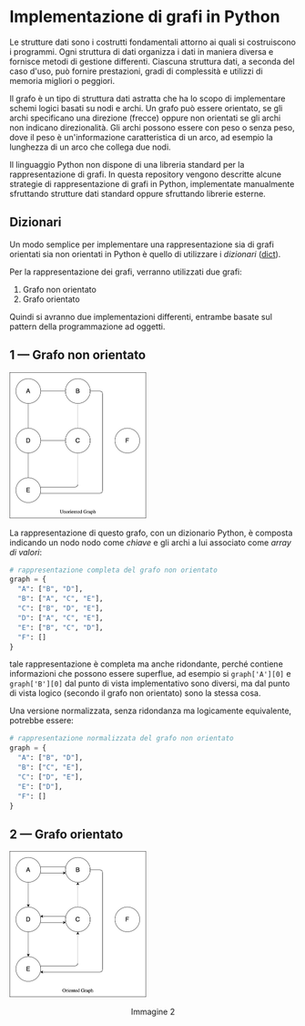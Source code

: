 # Implementazione di grafi in Python

Le strutture dati sono i costrutti fondamentali attorno ai quali si costruiscono i programmi. Ogni struttura di dati organizza i dati in maniera diversa e fornisce metodi di gestione differenti. Ciascuna struttura dati, a seconda del caso d'uso, può fornire prestazioni, gradi di complessità e utilizzi di memoria migliori o peggiori.

Il grafo è un tipo di struttura dati astratta che ha lo scopo di implementare schemi logici basati su nodi e archi. Un grafo può essere orientato, se gli archi specificano una direzione (frecce) oppure non orientati se gli archi non indicano direzionalità. Gli archi possono essere con peso o senza peso, dove il peso è un'informazione caratteristica di un arco, ad esempio la lunghezza di un arco che collega due nodi.

Il linguaggio Python non dispone di una libreria standard per la rappresentazione di grafi. In questa repository vengono descritte alcune strategie di rappresentazione di grafi in Python, implementate manualmente sfruttando strutture dati standard oppure sfruttando librerie esterne.

## Dizionari

Un modo semplice per implementare una rappresentazione sia di grafi orientati sia non orientati in Python è quello di utilizzare i *dizionari* ([dict](https://docs.python.org/3/library/stdtypes.html#dict)).

Per la rappresentazione dei grafi, verranno utilizzati due grafi:

1. Grafo non orientato
2. Grafo orientato

Quindi si avranno due implementazioni differenti, entrambe basate sul pattern della programmazione ad oggetti.

## 1 — Grafo non orientato

<img src="./assets/images/unoriented-graph.png" alt="unoriented-graph" style="zoom:25%;" />

La rappresentazione di questo grafo, con un dizionario Python, è composta indicando un nodo nodo come *chiave* e gli archi a lui associato come *array di valori*:

```python
# rappresentazione completa del grafo non orientato
graph = {
  "A": ["B", "D"],
  "B": ["A", "C", "E"],
  "C": ["B", "D", "E"],
  "D": ["A", "C", "E"],
  "E": ["B", "C", "D"],
  "F": []
}
```

tale rappresentazione è completa ma anche ridondante, perché contiene informazioni che possono essere superflue, ad esempio si `graph['A'][0]` e `graph['B'][0]` dal punto di vista implementativo sono diversi, ma dal punto di vista logico (secondo il grafo non orientato) sono la stessa cosa.

Una versione normalizzata, senza ridondanza ma logicamente equivalente, potrebbe essere:

```python
# rappresentazione normalizzata del grafo non orientato
graph = {
  "A": ["B", "D"],
  "B": ["C", "E"],
  "C": ["D", "E"],
  "E": ["D"],
  "F": []
}
```



## 2 — Grafo orientato

<img src="./assets/images/oriented-graph.png" alt="oriented-graph" style="zoom:25%;" />

<p style="text-align: center">Immagine 2</p>